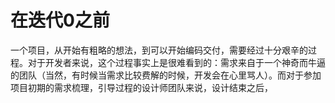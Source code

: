 # 在迭代0之前

一个项目，从开始有粗略的想法，到可以开始编码交付，需要经过十分艰辛的过程。对于开发者来说，这个过程事实上是很难看到的：需求来自于一个神奇而牛逼的团队（当然，有时候当需求比较费解的时候，开发会在心里骂人）。而对于参加项目初期的需求梳理，引导过程的设计师团队来说，设计结束之后，
